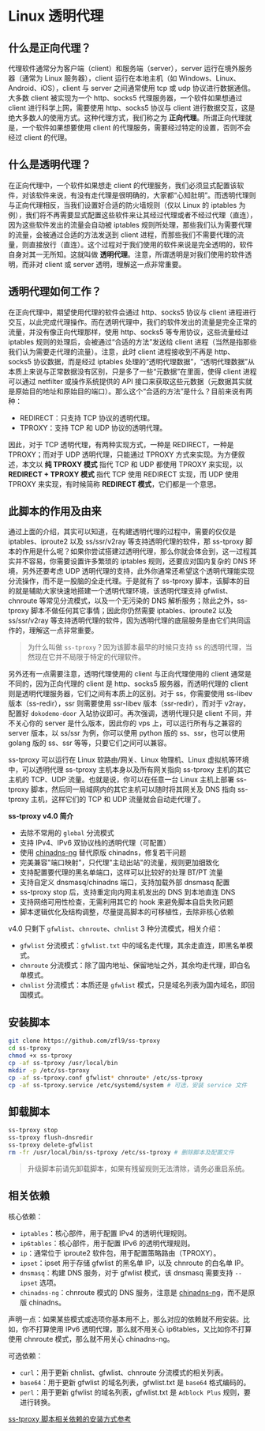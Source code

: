 # Linux 透明代理
## 什么是正向代理？
代理软件通常分为客户端（client）和服务端（server），server 运行在境外服务器（通常为 Linux 服务器），client 运行在本地主机（如 Windows、Linux、Android、iOS），client 与 server 之间通常使用 tcp 或 udp 协议进行数据通信。大多数 client 被实现为一个 http、socks5 代理服务器，一个软件如果想通过 client 进行科学上网，需要使用 http、socks5 协议与 client 进行数据交互，这是绝大多数人的使用方式。这种代理方式，我们称之为 **正向代理**。所谓正向代理就是，一个软件如果想要使用 client 的代理服务，需要经过特定的设置，否则不会经过 client 的代理。

## 什么是透明代理？
在正向代理中，一个软件如果想走 client 的代理服务，我们必须显式配置该软件，对该软件来说，有没有走代理是很明确的，大家都“心知肚明”。而透明代理则与正向代理相反，当我们设置好合适的防火墙规则（仅以 Linux 的 iptables 为例），我们将不再需要显式配置这些软件来让其经过代理或者不经过代理（直连），因为这些软件发出的流量会自动被 iptables 规则所处理，那些我们认为需要代理的流量，会被通过合适的方法发送到 client 进程，而那些我们不需要代理的流量，则直接放行（直连）。这个过程对于我们使用的软件来说是完全透明的，软件自身对其一无所知。这就叫做 **透明代理**。注意，所谓透明是对我们使用的软件透明，而非对 client 或 server 透明，理解这一点非常重要。

## 透明代理如何工作？
在正向代理中，期望使用代理的软件会通过 http、socks5 协议与 client 进程进行交互，以此完成代理操作。而在透明代理中，我们的软件发出的流量是完全正常的流量，并没有像正向代理那样，使用 http、socks5 等专用协议，这些流量经过 iptables 规则的处理后，会被通过“合适的方法”发送给 client 进程（当然是指那些我们认为需要走代理的流量）。注意，此时 client 进程接收到不再是 http、socks5 协议数据，而是经过 iptables 处理的“透明代理数据”，“透明代理数据”从本质上来说与正常数据没有区别，只是多了一些“元数据”在里面，使得 client 进程可以通过 netfilter 或操作系统提供的 API 接口来获取这些元数据（元数据其实就是原始目的地址和原始目的端口）。那么这个“合适的方法”是什么？目前来说有两种：
- REDIRECT：只支持 TCP 协议的透明代理。
- TPROXY：支持 TCP 和 UDP 协议的透明代理。

因此，对于 TCP 透明代理，有两种实现方式，一种是 REDIRECT，一种是 TPROXY；而对于 UDP 透明代理，只能通过 TPROXY 方式来实现。为方便叙述，本文以 **纯 TPROXY 模式** 指代 TCP 和 UDP 都使用 TPROXY 来实现，以 **REDIRECT + TPROXY 模式** 指代 TCP 使用 REDIRECT 实现，而 UDP 使用 TPROXY 来实现，有时候简称 **REDIRECT 模式**，它们都是一个意思。

## 此脚本的作用及由来
通过上面的介绍，其实可以知道，在构建透明代理的过程中，需要的仅仅是 iptables、iproute2 以及 ss/ssr/v2ray 等支持透明代理的软件，那 ss-tproxy 脚本的作用是什么呢？如果你尝试搭建过透明代理，那么你就会体会到，这一过程其实并不容易，你需要设置许多繁琐的 iptables 规则，还要应对国内复杂的 DNS 环境，另外还要考虑 UDP 透明代理的支持，此外你通常还希望这个透明代理能实现分流操作，而不是一股脑的全走代理。于是就有了 ss-tproxy 脚本，该脚本的目的就是辅助大家快速地搭建一个透明代理环境，该透明代理支持 gfwlist、chnroute 等常见分流模式，以及一个无污染的 DNS 解析服务；除此之外，ss-tproxy 脚本不做任何其它事情；因此你仍然需要 iptables、iproute2 以及 ss/ssr/v2ray 等支持透明代理的软件，因为透明代理的底层服务是由它们共同运作的，理解这一点非常重要。

> 为什么叫做 `ss-tproxy`？因为该脚本最早的时候只支持 ss 的透明代理，当然现在它并不局限于特定的代理软件。

另外还有一点需要注意，透明代理使用的 client 与正向代理使用的 client 通常是不同的，因为正向代理的 client 是 http、socks5 服务器，而透明代理的 client 则是透明代理服务器，它们之间有本质上的区别。对于 ss，你需要使用 ss-libev 版本（ss-redir），ssr 则需要使用 ssr-libev 版本（ssr-redir），而对于 v2ray，配置好 `dokodemo-door` 入站协议即可。再次强调，透明代理只是 client 不同，并不关心你的 server 是什么版本，因此你的 vps 上，可以运行所有与之兼容的 server 版本，以 ss/ssr 为例，你可以使用 python 版的 ss、ssr，也可以使用 golang 版的 ss、ssr 等等，只要它们之间可以兼容。

ss-tproxy 可以运行在 Linux 软路由/网关、Linux 物理机、Linux 虚拟机等环境中，可以透明代理 ss-tproxy 主机本身以及所有网关指向 ss-tproxy 主机的其它主机的 TCP、UDP 流量。也就是说，你可以在任意一台 Linux 主机上部署 ss-tproxy 脚本，然后同一局域网内的其它主机可以随时将其网关及 DNS 指向 ss-tproxy 主机，这样它们的 TCP 和 UDP 流量就会自动走代理了。

**ss-tproxy v4.0 简介**
- 去除不常用的 `global` 分流模式
- 支持 IPv4、IPv6 双协议栈的透明代理（可配置）
- 使用 [chinadns-ng](https://github.com/zfl9/chinadns-ng) 替代原版 chinadns，修复若干问题
- 完美兼容"端口映射"，只代理"主动出站"的流量，规则更加细致化
- 支持配置要代理的黑名单端口，这样可以比较好的处理 BT/PT 流量
- 支持自定义 dnsmasq/chinadns 端口，支持加载外部 dnsmasq 配置
- ss-tproxy stop 后，支持重定向内网主机发出的 DNS 到本地直连 DNS
- 支持网络可用性检查，无需利用其它的 hook 来避免脚本自启失败问题
- 脚本逻辑优化及结构调整，尽量提高脚本的可移植性，去除非核心依赖

v4.0 只剩下 `gfwlist`、`chnroute`、`chnlist` 3 种分流模式，相关介绍：
- `gfwlist` 分流模式：`gfwlist.txt` 中的域名走代理，其余走直连，即黑名单模式。
- `chnroute` 分流模式：除了国内地址、保留地址之外，其余均走代理，即白名单模式。
- `chnlist` 分流模式：本质还是 `gfwlist` 模式，只是域名列表为国内域名，即回国模式。

## 安装脚本
```bash
git clone https://github.com/zfl9/ss-tproxy
cd ss-tproxy
chmod +x ss-tproxy
cp -af ss-tproxy /usr/local/bin
mkdir -p /etc/ss-tproxy
cp -af ss-tproxy.conf gfwlist* chnroute* /etc/ss-tproxy
cp -af ss-tproxy.service /etc/systemd/system # 可选，安装 service 文件
```

## 卸载脚本
```bash
ss-tproxy stop
ss-tproxy flush-dnsredir
ss-tproxy delete-gfwlist
rm -fr /usr/local/bin/ss-tproxy /etc/ss-tproxy # 删除脚本及配置文件
```
> 升级脚本前请先卸载脚本，如果有残留规则无法清除，请务必重启系统。

## 相关依赖
核心依赖：
- `iptables`：核心部件，用于配置 IPv4 的透明代理规则。
- `ip6tables`：核心部件，用于配置 IPv6 的透明代理规则。
- `ip`：通常位于 iproute2 软件包，用于配置策略路由（TPROXY）。
- `ipset`：ipset 用于存储 gfwlist 的黑名单 IP，以及 chnroute 的白名单 IP。
- `dnsmasq`：构建 DNS 服务，对于 gfwlist 模式，该 dnsmasq 需要支持 `--ipset` 选项。
- `chinadns-ng`：chnroute 模式的 DNS 服务，注意是 [chinadns-ng](https://github.com/zfl9/chinadns-ng)，而不是原版 chinadns。

声明一点：如果某些模式或选项你基本用不上，那么对应的依赖就不用安装。比如，你不打算使用 IPv6 透明代理，那么就不用关心 ip6tables，又比如你不打算使用 chnroute 模式，那么就不用关心 chinadns-ng。

可选依赖：
- `curl`：用于更新 chnlist、gfwlist、chnroute 分流模式的相关列表。
- `base64`：用于更新 gfwlist 的域名列表，gfwlist.txt 是 `base64` 格式编码的。
- `perl`：用于更新 gfwlist 的域名列表，gfwlist.txt 是 `Adblock Plus` 规则，要进行转换。

[ss-tproxy 脚本相关依赖的安装方式参考](https://www.zfl9.com/ss-redir.html#%E5%AE%89%E8%A3%85%E4%BE%9D%E8%B5%96)
